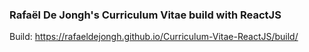 ### Rafaël De Jongh's Curriculum Vitae build with ReactJS

Build: https://rafaeldejongh.github.io/Curriculum-Vitae-ReactJS/build/